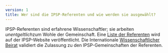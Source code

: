 ```yaml
---
version: 1
title: Wer sind die IPSP-Referenten und wie werden sie ausgewählt?
---
```


IPSP-Referenten sind erfahrene Wissenschaftler; sie arbeiten *unentgeltlich*zum Wohle der Gemeinschaft. Eine [Liste der Referenten](https://IP4SP.org/referent_list) wird auf der IPSP-Website veröffentlicht. Die Internationale [Wissenschaftlicher Beirat](https://IP4SP.org/advisory_board) validiert die Zulassung zu den IPSP-Gemeinschaften der Referenten.
